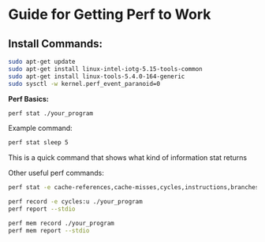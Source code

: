 # **Guide for Getting Perf to Work**

## **Install Commands:**
```sh
sudo apt-get update
sudo apt-get install linux-intel-iotg-5.15-tools-common
sudo apt-get install linux-tools-5.4.0-164-generic
sudo sysctl -w kernel.perf_event_paranoid=0
```

**Perf Basics:**
```sh
perf stat ./your_program
```
Example command: 
```sh
perf stat sleep 5
```
This is a quick command that shows what kind of information stat returns

Other useful perf commands:
```sh
perf stat -e cache-references,cache-misses,cycles,instructions,branches,branch-misses ./your_program

perf record -e cycles:u ./your_program
perf report --stdio

perf mem record ./your_program
perf mem report --stdio
```
